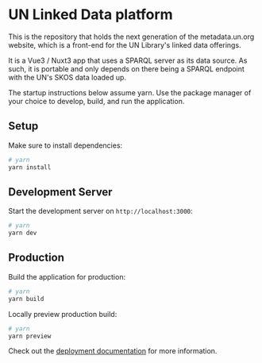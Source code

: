 # UN Linked Data platform

This is the repository that holds the next generation of the metadata.un.org 
website, which is a front-end for the UN Library's linked data offerings.

It is a Vue3 / Nuxt3 app that uses a SPARQL server as its data source. As 
such, it is portable and only depends on there being a SPARQL endpoint with 
the UN's SKOS data loaded up. 

The startup instructions below assume yarn. Use the package manager of your 
choice to develop, build, and run the application.

## Setup

Make sure to install dependencies:

```bash
# yarn
yarn install
```

## Development Server

Start the development server on `http://localhost:3000`:

```bash
# yarn
yarn dev
```

## Production

Build the application for production:

```bash
# yarn
yarn build
```

Locally preview production build:

```bash
# yarn
yarn preview
```

Check out the [deployment documentation](https://nuxt.com/docs/getting-started/deployment) for more information.
